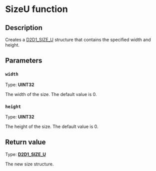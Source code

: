 # SizeU function

## Description

Creates a [D2D1_SIZE_U](https://learn.microsoft.com/windows/desktop/Direct2D/d2d1-size-u) structure that contains the specified width and height.

## Parameters

### `width`

Type: **UINT32**

The width of the size. The default value is 0.

### `height`

Type: **UINT32**

The height of the size. The default value is 0.

## Return value

Type: **[D2D1_SIZE_U](https://learn.microsoft.com/windows/desktop/Direct2D/d2d1-size-u)**

The new size structure.
